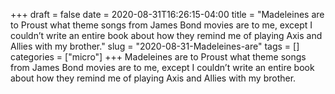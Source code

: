 +++draft = falsedate = 2020-08-31T16:26:15-04:00title = "Madeleines are to Proust what theme songs from James Bond movies are to me, except I couldn’t write an entire book about how they remind me of playing Axis and Allies with my brother."slug = "2020-08-31-Madeleines-are"tags = []categories = ["micro"]+++Madeleines are to Proust what theme songs from James Bond movies are to me, except I couldn’t write an entire book about how they remind me of playing Axis and Allies with my brother.
